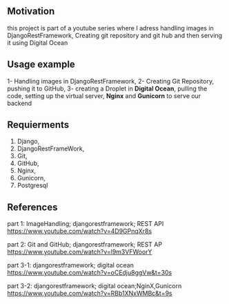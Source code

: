 
## Motivation

this project is part of a youtube series where I adress handling images in DjangoRestFramework, Creating git repository and git hub and then serving it using Digital Ocean

## Usage example 

1- Handling images in DjangoRestFramework,
2- Creating Git Repository, pushing it to GitHub,
3- creating a Droplet in **Digital Ocean**, pulling the code, setting up the virtual server, **Nginx** and **Gunicorn** to serve our backend


## Requierments

1. Django,
2. DjangoRestFrameWork,
3. Git,
4. GitHub,
5. Nginx,
6. Gunicorn,
7. Postgresql


## References

part 1: ImageHandling; djangorestframework; REST API
https://www.youtube.com/watch?v=4D9GPnqXr8s

part 2: Git and GitHub; djangorestframework; REST AP
https://www.youtube.com/watch?v=l9m3VFWoorY

part 3-1: djangorestframework; digital ocean
https://www.youtube.com/watch?v=oCEdju8ggVw&t=30s

part 3-2: djangorestframework; digital ocean;NginX,Gunicorn
https://www.youtube.com/watch?v=RBb1XNxWMBc&t=9s

